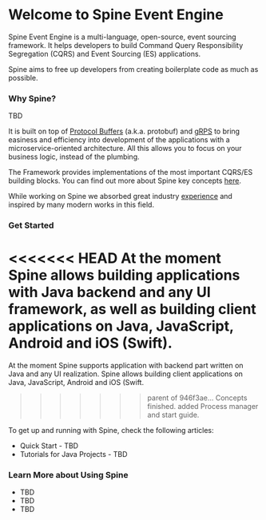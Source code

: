 # Welcome to Spine Event Engine

Spine Event Engine is a multi-language, open-source, event sourcing framework.
It helps developers to build Command Query Responsibility Segregation (CQRS) and Event Sourcing (ES) applications. 

Spine aims to free up developers from creating boilerplate code as much as possible.


### Why Spine?
TBD

It is built on top of [Protocol Buffers](https://developers.google.com/protocol-buffers/docs/overview) (a.k.a. protobuf) and [gRPS](http://www.grpc.io/docs/) to bring easiness and efficiency into development of the applications with a microservice-oriented architecture. All this allows you to focus on your business logic, instead of the plumbing.


The Framework provides implementations of the most important CQRS/ES building blocks. 
You can find out more about Spine key concepts [here](concepts.md).
 
While working on Spine we absorbed great industry [experience](prior_art.md) and inspired by many modern works in this field.

### Get Started

<<<<<<< HEAD
At the moment Spine allows building applications with Java backend and any UI framework, as well as building client applications on Java, JavaScript, Android and iOS (Swift). 
=======
At the moment Spine supports application with backend part written on Java and any UI realization. 
Spine allows building client applications on Java, JavaScript, Android and iOS (Swift. 
>>>>>>> parent of 946f3ae... Concepts finished. added Process manager and start guide.

To get up and running with Spine, check the following articles:
* Quick Start - TBD
* Tutorials for Java Projects - TBD



### Learn More about Using Spine


* TBD
* TBD
* TBD
